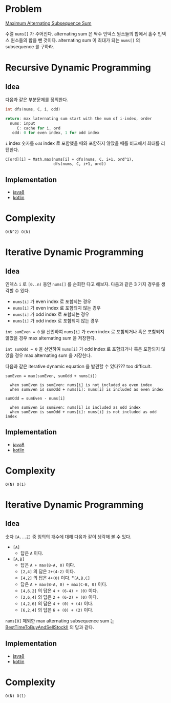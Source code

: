 # Problem

[Maximum Alternating Subsequence Sum](https://leetcode.com/problems/maximum-alternating-subsequence-sum/)

수열 `nums[]` 가 주어진다. alternating sum 은 짝수 인덱스 원소들의
합에서 홀수 인덱스 원소들의 합을 뺀 것이다. alternating sum 이 최대가
되는 `nums[]` 의 subsequence 를 구하라.

# Recursive Dynamic Programming

## Idea

다음과 같은 부분문제를 정의한다.

```c
int dfs(nums, C, i, odd)

return: max laternating sum start with the num of i-index, order
  nums: input
     C: cache for i, ord
   odd: 0 for even index, 1 for odd index 
```

`i` index 숫자를 `odd` index 로 포함했을 때와 포함하지 않았을 때를
비교해서 최대를 리턴한다.

```
C[ord][i] = Math.max(nums[i] + dfs(nums, C, i+1, ord^1),
                     dfs(nums, C, i+1, ord))
```

## Implementation

* [java8](MainApp.java)
* [kotlin](MainApp.kotlin)

# Complexity

```
O(N^2) O(N)
```

# Iterative Dynamic Programming

## Idea

인덱스 `i` 로 `[0..n)` 동안 `nums[]` 를 순회한 다고 해보자. 다음과
같은 3 가지 경우를 생각할 수 있다.

* `nums[i]` 가 even index 로 포함되는 경우
* `nums[i]` 가 even index 로 포함되지 않는 경우
* `nums[i]` 가 odd index 로 포함되는 경우
* `nums[i]` 가 odd index 로 포함되지 않는 경우

`int sumEven = 0` 을 선언하여 `nums[i]` 가 even index 로 포함되거나
혹은 포함되지 않았을 경우 max alternating sum 을 저장한다.

`int sumOdd = 0` 을 선언하여 `nums[i]` 가 odd index 로 포함되거나
혹은 포함되지 않았을 경우 max alternating sum 을 저장한다.

다음과 같은 iterative dynamic equation 을 발견할 수 있다??? too difficult.

```
sumEven = max(sumEven, sumOdd + nums[i])

  when sumEven is sumEven: nums[i] is not included as even index
  when sumEven is sumOdd + nums[i]: nums[i] is included as even index
          
sumOdd = sumEven - nums[i]
  
  when sumEven is sumEven: nums[i] is included as odd index
  when sumEven is sumOdd + nums[i]: nums[i] is not included as odd index
```

## Implementation

* [java8](MainApp.java)
* [kotlin](MainApp.kotlin)

# Complexity

```
O(N) O(1)
```

# Iterative Dynamic Programming

## Idea

숫자 `[A...Z]` 중 임의의 개수에 대해 다음과 같이 생각해 볼 수 있다.

* `[A]`
  * 답은 `A` 이다.
* `[A,B]`
  * 답은 `A + max(B-A, 0)` 이다.
  * `[2,4]` 의 답은 `2+(4-2)` 이다.
  * `[4,2]` 의 답은 `4+(0)` 이다.
*`[A,B,C]`
  * 답은 `A + max(B-A, 0) + max(C-B, 0)` 이다.
  * `[4,6,2]` 의 답은 `4 + (6-4) + (0)` 이다.
  * `[2,6,4]` 의 답은 `2 + (6-2) + (0)` 이다.
  * `[4,2,6]` 의 답은 `4 + (0) + (4)` 이다.
  * `[6,2,4]` 의 답은 `6 + (0) + (2)` 이다.

`nums[0]` 제외한 max alternating subsequence sum 는 [BestTimeToBuyAndSellStockII](/leetcode/BestTimeToBuyAndSellStockII/README.md)
의 답과 같다.

## Implementation

* [java8](MainApp.java)
* [kotlin](MainApp.kotlin)

# Complexity

```
O(N) O(1)
```
